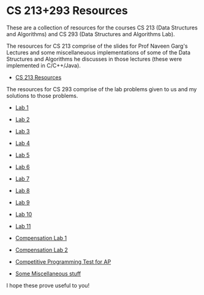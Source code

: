 # CS 213+293 Resources

These are a collection of resources for the courses CS 213 (Data Structures and Algorithms) and CS 293 (Data Structures and Algorithms Lab).

The resources for CS 213 comprise of the slides for Prof Naveen Garg's Lectures and some miscellaneuous implementations of some of the Data Structures and Algorithms he discusses in those lectures (these were implemented in C/C++/Java).

- [CS 213 Resources](./NPTEL_Naveen_Garg_Slides/)

The resources for CS 293 comprise of the lab problems given to us and my solutions to those problems.

- [Lab 1](./Lab01/)
- [Lab 2](./Lab02/)
- [Lab 3](./Lab03/)
- [Lab 4](./Lab04/)
- [Lab 5](./Lab05/)
- [Lab 6](./Lab06/)
- [Lab 7](./Lab07/)
- [Lab 8](./Lab08/)
- [Lab 9](./Lab09/)
- [Lab 10](./Lab10/)
- [Lab 11](./Lab11/)
- [Compensation Lab 1](./CompLab1/)
- [Compensation Lab 2](./CompLab2/)
- [Competitive Programming Test for AP](./CP_for_AP.pdf)

- [Some Miscellaneous stuff](./Miscellaneous/)

I hope these prove useful to you!
